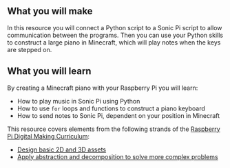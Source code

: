 ## What you will make
In this resource you will connect a Python script to a Sonic Pi script to allow communication between the programs. Then you can use your Python skills to construct a large piano in Minecraft, which will play notes when the keys are stepped on.


## What you will learn
By creating a Minecraft piano with your Raspberry Pi you will learn:

- How to play music in Sonic Pi using Python
- How to use `for` loops and functions to construct a piano keyboard
- How to send notes to Sonic Pi, dependent on your position in Minecraft

This resource covers elements from the following strands of the [Raspberry Pi Digital Making Curriculum](https://www.raspberrypi.org/curriculum/):

- [Design basic 2D and 3D assets](https://www.raspberrypi.org/curriculum/design/creator)
- [Apply abstraction and decomposition to solve more complex problems](https://www.raspberrypi.org/curriculum/programming/developer)

